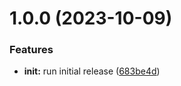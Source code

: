 # 1.0.0 (2023-10-09)


### Features

* **init:** run initial release ([683be4d](https://github.com/htmnk/cypress-data-cy-autocomplete/commit/683be4d2d0971f520c0742b85646b3a0c7ac4f68))
